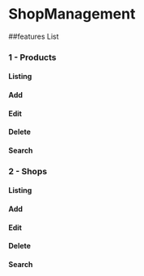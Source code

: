 # ShopManagement

##features List

### 1 - Products
   #### Listing 
   #### Add
   #### Edit
   #### Delete 
   #### Search

### 2 - Shops
   #### Listing 
   #### Add
   #### Edit
   #### Delete 
   #### Search